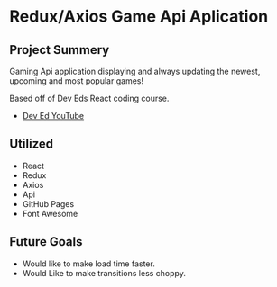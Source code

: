 # Redux/Axios Game Api Aplication

## Project Summery
Gaming Api application displaying and always updating the newest, upcoming and most popular games!

Based off of Dev Eds React coding course.
* [Dev Ed YouTube](https://www.youtube.com/channel/UClb90NQQcskPUGDIXsQEz5Q)

## Utilized

* React
* Redux
* Axios
* Api
* GitHub Pages
* Font Awesome 


## Future Goals
* Would like to make load time faster.
* Would Like to make transitions less choppy. 
